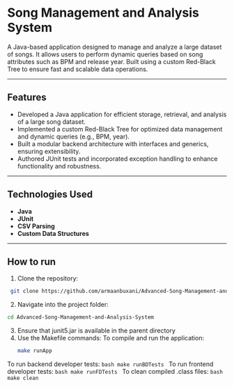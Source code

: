# Song Management and Analysis System 

A Java-based application designed to manage and analyze a large dataset of songs. It allows users to perform dynamic queries based on song attributes such as BPM and release year. Built using a custom Red-Black Tree to ensure fast and scalable data operations.

---

## Features

- Developed a Java application for efficient storage, retrieval, and analysis of a large song dataset.
- Implemented a custom Red-Black Tree for optimized data management and dynamic queries (e.g., BPM, year).
- Built a modular backend architecture with interfaces and generics, ensuring extensibility.
- Authored JUnit tests and incorporated exception handling to enhance functionality and robustness.

---

## Technologies Used

- **Java**
- **JUnit**
- **CSV Parsing**
- **Custom Data Structures** 

---

## How to run

1. Clone the repository:
  ```bash
   git clone https://github.com/armaanbuxani/Advanced-Song-Management-and-Analysis-System.git
```
2. Navigate into the project folder:
  ```bash
  cd Advanced-Song-Management-and-Analysis-System
```
3. Ensure that junit5.jar is available in the parent directory
4. Use the Makefile commands:
  To compile and run the application:
    ```bash
    make runApp
    ```
  To run backend developer tests:
    ```bash
    make runBDTests
    ```
  To run frontend developer tests:
    ```bash
    make runFDTests
    ```
  To clean compiled .class files:
    	```bash
      make clean
      ```
